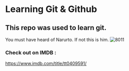 # Learning Git & Github
## This repo was used to learn git.
You must have heard of Narurto. If not this is him.
![8011](https://user-images.githubusercontent.com/98822137/154443786-b2958ca5-4920-4dab-9f17-6dc786b7b728.jpg)

### Check out on IMDB :
https://www.imdb.com/title/tt0409591/
